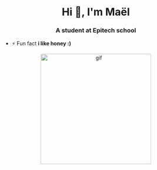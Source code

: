 <h1 align="center">Hi 👋, I'm Maël</h1>
<h3 align="center">A student at Epitech school</h3>

- ⚡ Fun fact **i like honey :)**

<div align="center">
  <img src="https://media.giphy.com/media/2yun3jDQy1wOg5l07Y/giphy.gif" alt="gif" width="300" height="300">
</div>
